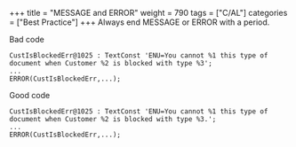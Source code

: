 +++
title = "MESSAGE and ERROR"
weight = 790
tags = ["C/AL"]
categories = ["Best Practice"]
+++
Always end MESSAGE or ERROR with a period.

Bad code

```al
CustIsBlockedErr@1025 : TextConst 'ENU=You cannot %1 this type of document when Customer %2 is blocked with type %3';
...
ERROR(CustIsBlockedErr,...);
```

Good code

```al
CustIsBlockedErr@1025 : TextConst 'ENU=You cannot %1 this type of document when Customer %2 is blocked with type %3.';
...
ERROR(CustIsBlockedErr,...);
```
